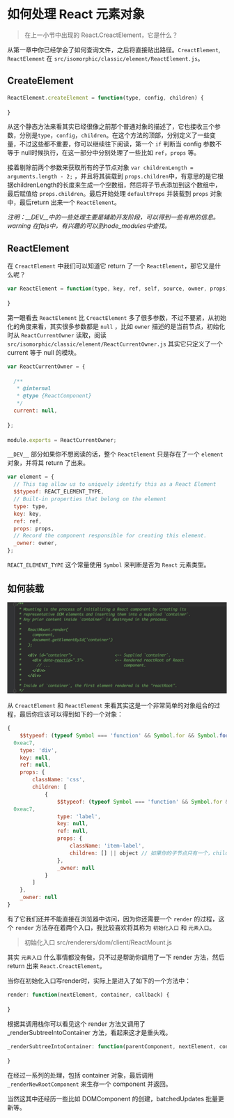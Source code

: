 # 如何处理 React 元素对象

> 在上一小节中出现的 React.CreactElement，它是什么？

从第一章中你已经学会了如何查询文件，之后将直接贴出路径。`CreactElement`, `ReactElement` 在 `src/isomorphic/classic/element/ReactElement.js`。

## CreateElement

```JavaScript
ReactElement.createElement = function(type, config, children) {

}
```

从这个静态方法来看其实已经很像之前那个普通对象的描述了，它也接收三个参数，分别是`type`，`config`，`children`。在这个方法的顶部，分别定义了一些变量，不过这些都不重要，你可以继续往下阅读，第一个 `if` 判断当 config 参数不等于 null时候执行，在这一部分中分别处理了一些比如 `ref`，`props` 等。

接着剔除前两个参数来获取所有的子节点对象 `var childrenLength = arguments.length - 2;` ，并且将其装载到 `props.children`中，有意思的是它根据childrenLength的长度来生成一个空数组，然后将子节点添加到这个数组中，最后赋值给 `props.children`。最后开始处理 `defaultProps` 并装载到 `props` 对象中，最后return 出来一个 `ReactElement`。

*注明：__DEV__中的一些处理主要是辅助开发阶段，可以得到一些有用的信息。warning 在fbjs中，有兴趣的可以到node_modules中查找。*


## ReactElement

在 `CreactElement` 中我们可以知道它 return 了一个 `ReactElement`，那它又是什么呢？

```JavaScript
var ReactElement = function(type, key, ref, self, source, owner, props) {

}
```

第一眼看去 `ReactElement` 比 `CreactElement` 多了很多参数，不过不要紧，从初始化的角度来看，其实很多参数都是 `null` ，比如 `owner` 描述的是当前节点，初始化时从 `ReactCurrentOwner` 读取，阅读 `src/isomorphic/classic/element/ReactCurrentOwner.js` 其实它只定义了一个current 等于 null 的模块。

```JavaScript
var ReactCurrentOwner = {

  /**
   * @internal
   * @type {ReactComponent}
   */
  current: null,

};

module.exports = ReactCurrentOwner;
``` 

`__DEV__` 部分如果你不想阅读的话，整个 `ReactElement` 只是存在了一个 `element` 对象，并将其 return 了出来。

```JavaScript
var element = {
  // This tag allow us to uniquely identify this as a React Element
  $$typeof: REACT_ELEMENT_TYPE,
  // Built-in properties that belong on the element
  type: type,
  key: key,
  ref: ref,
  props: props,
  // Record the component responsible for creating this element.
  _owner: owner,
};
```

`REACT_ELEMENT_TYPE` 这个常量使用 `Symbol` 来判断是否为 `React` 元素类型。

## 如何装载

![](img/render.png)

从 `CreactElement` 和 `ReactElement` 来看其实这是一个非常简单的对象组合的过程，最后你应该可以得到如下的一个对象：

```JavaScript
{
	$$typeof: (typeof Symbol === 'function' && Symbol.for && Symbol.for('react.element')) ||
  0xeac7,
	type: 'div',
	key: null,
	ref: null,
	props: {
		className: 'css',
		children: [
			{
				$$typeof: (typeof Symbol === 'function' && Symbol.for && Symbol.for('react.element')) ||
  0xeac7,
  				type: 'label',
  				key: null,
  				ref: null,
  				props: {
  					className: 'item-label',
  					children: [] || object // 如果你的子节点只有一个，children将不适数组而是一个对象
  				},
  				_owner: null
			}
		]
	},
	_owner: null
}
```

有了它我们还并不能直接在浏览器中访问，因为你还需要一个 `render` 的过程，这个 `render` 方法存在着两个入口，我比较喜欢将其称为 `初始化入口` 和 `元素入口`。

> 初始化入口 src/renderers/dom/client/ReactMount.js

其实 `元素入口` 什么事情都没有做，只不过是帮助你调用了一下 render 方法，然后 return 出来 `React.CreactElement`。

当你在初始化入口写render时，实际上是进入了如下的一个方法中：

```JavaScript
render: function(nextElement, container, callback) {

}
```

根据其调用栈你可以看见这个 render 方法又调用了 _renderSubtreeIntoContainer 方法，看起来这才是重头戏。

```JavaScript
_renderSubtreeIntoContainer: function(parentComponent, nextElement, container, callback) {

}
```

在经过一系列的处理，包括 container 对象，最后调用 `_renderNewRootComponent` 来生存一个 component 并返回。

当然这其中还经历一些比如 DOMComponent 的创建，batchedUpdates 批量更新等。

